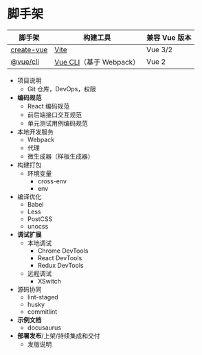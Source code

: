 # 脚手架

脚手架 | 构建工具 | 兼容 Vue 版本
---|---|---
[create-vue](https://github.com/vuejs/create-vue) | [Vite](https://vite.dev/) | Vue 3/2
[@vue/cli](https://cli.vuejs.org/zh/guide/creating-a-project.html) | [Vue CLI](https://cli.vuejs.org/zh/)（基于 Webpack） | Vue 2

- 项目说明
  - Git 仓库，DevOps，权限
- **编码规范**
  - React 编码规范
  - 前后端接口交互规范
  - 单元测试用例编码规范
- 本地开发服务
  - Webpack
  - 代理
  - 微生成器（样板生成器）
- 构建打包
  - 环境变量
    - cross-env
    - env
- 编译优化
  - Babel
  - Less
  - PostCSS
  - unocss
- **调试扩展**
  - 本地调试
    - Chrome DevTools
    - React DevTools
    - Redux DevTools
  - 远程调试
    - XSwitch
- 源码协同
  - lint-staged
  - husky
  - commitlint
- **示例文档**
  - docusaurus
- **部署发布**/上架/持续集成和交付
  - 发版说明
